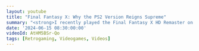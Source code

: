 ```yaml
---
layout: youtube
title: "Final Fantasy X: Why the PS2 Version Reigns Supreme"
summary: "<strong>I recently played the Final Fantasy X HD Remaster on PC</strong>. And it just didn't look right. Here's why I think it's better on PlayStation 2."
date: '2024-06-15 08:30:00:00'
videoId: AtHM5BSr-Qo
tags: [Retrogaming, Videogames, Videos]
---
```



